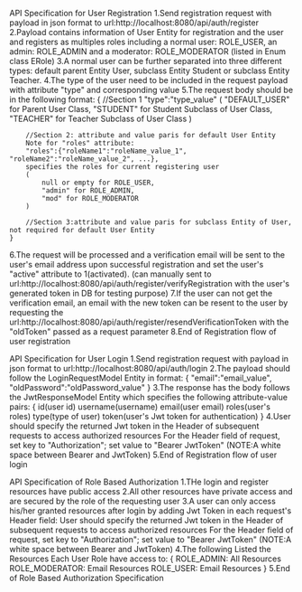 API Specification for User Registration
1.Send registration request with payload in json format to url:http://localhost:8080/api/auth/register
2.Payload contains information of User Entity for registration and the user and registers as multiples roles including 
    a normal user: ROLE_USER, an admin: ROLE_ADMIN and a moderator: ROLE_MODERATOR (listed in Enum class ERole)
3.A normal user can be further separated into three different types: default parent Entity User, subclass Entity Student
    or subclass Entity Teacher.
4.The type of the user need to be included in the request payload with attribute "type" and corresponding value 
5.The request body should be in the following format:
    {
        //Section 1
        "type":"type_value"
        (
            "DEFAULT_USER" for Parent User Class,
            "STUDENT" for Student Subclass of User Class,
            "TEACHER" for Teacher Subclass of User Class
        )
        
        //Section 2: attribute and value paris for default User Entity
        Note for "roles" attribute:
        "roles":{"roleName1":"roleName_value_1", "roleName2":"roleName_value_2", ...},
        specifies the roles for current registering user
        (
            null or empty for ROLE_USER,
            "admin" for ROLE_ADMIN,
            "mod" for ROLE_MODERATOR
        )

        //Section 3:attribute and value paris for subclass Entity of User, not required for default User Entity
    }
6.The request will be processed and a verification email will be sent to the user's email address upon successful 
    registration and set the user's "active" attribute to 1(activated).
    (can manually sent to url:http://localhost:8080/api/auth/register/verifyRegistration with the user's generated token
    in DB for testing purpose)
7.If the user can not get the verification email, an email with the new token can be resent to the user by requesting
    the url:http://localhost:8080/api/auth/register/resendVerificationToken with the "oldToken" passed as a request 
    parameter
8.End of Registration flow of user registration

API Specification for User Login
1.Send registration request with payload in json format to url:http://localhost:8080/api/auth/login
2.The payload should follow the LoginRequestModel Entity in format:
{
    "email":"email_value",
    "oldPassword":"oldPassword_value"
}
3.The response has the body follows the JwtResponseModel Entity which specifies the following attribute-value pairs:
{
    id(user id)
    username(username)
    email(user email)
    roles(user's roles)
    type(type of user)
    token(user's Jwt token for authentication)
}
4.User should specify the returned Jwt token in the Header of subsequent requests to access authorized resources
    For the Header field of request, set key to "Authorization"; set value to "Bearer JwtToken"
    (NOTE:A white space between Bearer and JwtToken)
5.End of Registration flow of user login

API Specification of Role Based Authorization
1.THe login and register resources have public access
2.All other resources have private access and are secured by the role of the requesting user
3.A user can only access his/her granted resources after login by adding Jwt Token in each request's Header field:
    User should specify the returned Jwt token in the Header of subsequent requests to access authorized resources
    For the Header field of request, set key to "Authorization"; set value to "Bearer JwtToken"
    (NOTE:A white space between Bearer and JwtToken)
4.The following Listed the Resources Each User Role have access to:
{
    ROLE_ADMIN: All Resources
    ROLE_MODERATOR: Email Resources
    ROLE_USER: Email Resources
}
5.End of  Role Based Authorization Specification